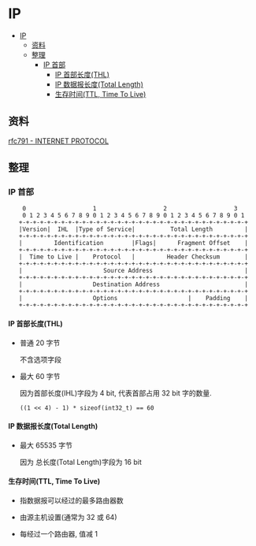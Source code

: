 # IP

- [IP](#ip)
  - [资料](#资料)
  - [整理](#整理)
    - [IP 首部](#ip-首部)
      - [IP 首部长度(THL)](#ip-首部长度thl)
      - [IP 数据报长度(Total Length)](#ip-数据报长度total-length)
      - [生存时间(TTL, Time To Live)](#生存时间ttl-time-to-live)

## 资料

[rfc791 - INTERNET PROTOCOL](https://tools.ietf.org/html/rfc791)

## 整理

### IP 首部

        0                   1                   2                   3
        0 1 2 3 4 5 6 7 8 9 0 1 2 3 4 5 6 7 8 9 0 1 2 3 4 5 6 7 8 9 0 1
       +-+-+-+-+-+-+-+-+-+-+-+-+-+-+-+-+-+-+-+-+-+-+-+-+-+-+-+-+-+-+-+-+
       |Version|  IHL  |Type of Service|          Total Length         |
       +-+-+-+-+-+-+-+-+-+-+-+-+-+-+-+-+-+-+-+-+-+-+-+-+-+-+-+-+-+-+-+-+
       |         Identification        |Flags|      Fragment Offset    |
       +-+-+-+-+-+-+-+-+-+-+-+-+-+-+-+-+-+-+-+-+-+-+-+-+-+-+-+-+-+-+-+-+
       |  Time to Live |    Protocol   |         Header Checksum       |
       +-+-+-+-+-+-+-+-+-+-+-+-+-+-+-+-+-+-+-+-+-+-+-+-+-+-+-+-+-+-+-+-+
       |                       Source Address                          |
       +-+-+-+-+-+-+-+-+-+-+-+-+-+-+-+-+-+-+-+-+-+-+-+-+-+-+-+-+-+-+-+-+
       |                    Destination Address                        |
       +-+-+-+-+-+-+-+-+-+-+-+-+-+-+-+-+-+-+-+-+-+-+-+-+-+-+-+-+-+-+-+-+
       |                    Options                    |    Padding    |
       +-+-+-+-+-+-+-+-+-+-+-+-+-+-+-+-+-+-+-+-+-+-+-+-+-+-+-+-+-+-+-+-+

#### IP 首部长度(THL)

- 普通 20 字节

  不含选项字段

- 最大 60 字节

  因为首部长度(IHL)字段为 4 bit, 代表首部占用 32 bit 字的数量.

      ((1 << 4) - 1) * sizeof(int32_t) == 60

#### IP 数据报长度(Total Length)

- 最大 65535 字节

  因为 总长度(Total Length)字段为 16 bit

#### 生存时间(TTL, Time To Live)

- 指数据报可以经过的最多路由器数

- 由源主机设置(通常为 32 或 64)

- 每经过一个路由器, 值减 1

